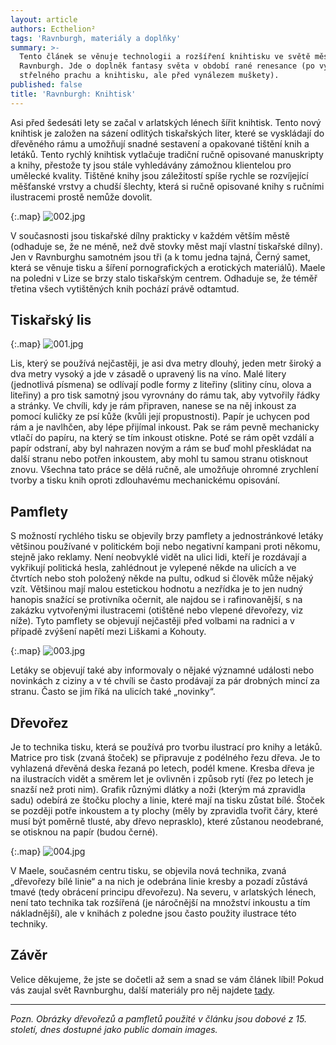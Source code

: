 ```yaml
---
layout: article
authors: Ecthelion²
tags: 'Ravnburgh, materiály a doplňky'
summary: >-
  Tento článek se věnuje technologii a rozšíření knihtisku ve světě města
  Ravnburgh. Jde o doplněk fantasy světa v období rané renesance (po vynálezu
  střelného prachu a knihtisku, ale před vynálezem muškety).
published: false
title: 'Ravnburgh: Knihtisk'
---
```

Asi před šedesáti lety se začal v arlatských lénech šířit knihtisk. Tento nový knihtisk je založen na sázení odlitých tiskařských liter, které se vyskládají do dřevěného rámu a umožňují snadné sestavení a opakované tištění knih a letáků. Tento rychlý knihtisk vytlačuje tradiční ručně opisované manuskripty a knihy, přestože ty jsou stále vyhledávány zámožnou klientelou pro umělecké kvality. Tištěné knihy jsou záležitostí spíše rychle se rozvíjející měšťanské vrstvy a chudší šlechty, která si ručně opisované knihy s ručními ilustracemi prostě nemůže dovolit.

{:.map}
![002.jpg]({{site.baseurl}}/87/002.jpg)

V současnosti jsou tiskařské dílny prakticky v každém větším městě (odhaduje se, že ne méně, než dvě stovky měst mají vlastní tiskařské dílny). Jen v Ravnburghu samotném jsou tři (a k tomu jedna tajná, Černý samet, která se věnuje tisku a šíření pornografických a erotických materiálů). Maele na poledni v Lize se brzy stalo tiskařským centrem. Odhaduje se, že téměř třetina všech vytištěných knih pochází právě odtamtud. 

## Tiskařský lis 

{:.map}
![001.jpg]({{site.baseurl}}/87/001.jpg)

Lis, který se používá nejčastěji, je asi dva metry dlouhý, jeden metr široký a dva metry vysoký a jde v zásadě o upravený lis na víno. Malé litery (jednotlivá písmena) se odlívají podle formy z liteřiny (slitiny cínu, olova a liteřiny) a pro tisk samotný jsou vyrovnány do rámu tak, aby vytvořily řádky a stránky. Ve chvíli, kdy je rám připraven, nanese se na něj inkoust za pomocí kuličky ze psí kůže (kvůli její propustnosti). Papír je uchycen pod rám a je navlhčen, aby lépe přijímal inkoust. Pak se rám pevně mechanicky vtlačí do papíru, na který se tím inkoust otiskne. Poté se rám opět vzdálí a papír odstraní, aby byl nahrazen novým a rám se buď mohl přeskládat na další stranu nebo potřen inkoustem, aby mohl tu samou stranu otisknout znovu. Všechna tato práce se dělá ručně, ale umožňuje ohromné zrychlení tvorby a tisku knih oproti zdlouhavému mechanickému opisování. 

## Pamflety 

S možností rychlého tisku se objevily brzy pamflety a jednostránkové letáky většinou používané v politickém boji nebo negativní kampani proti někomu, stejně jako reklamy. Není neobvyklé vidět na ulici lidi, kteří je rozdávají a vykřikují politická hesla, zahlédnout je vylepené někde na ulicích a ve čtvrtích nebo stoh položený někde na pultu, odkud si člověk může nějaký vzít. Většinou mají malou estetickou hodnotu a nezřídka je to jen nudný hanopis snažící se protivníka očernit, ale najdou se i rafinovanější, s na zakázku vytvořenými ilustracemi (otištěné nebo vlepené dřevořezy, viz níže). Tyto pamflety se objevují nejčastěji před volbami na radnici a v případě zvýšení napětí mezi Liškami a Kohouty. 

{:.map}
![003.jpg]({{site.baseurl}}/87/003.jpg)

Letáky se objevují také aby informovaly o nějaké významné události nebo novinkách z ciziny a v té chvíli se často prodávají za pár drobných mincí za stranu. Často se jim říká na ulicích také „novinky“. 

## Dřevořez 

Je to technika tisku, která se používá pro tvorbu ilustrací pro knihy a letáků. Matrice pro tisk (zvaná štoček) se připravuje z podélného řezu dřeva. Je to vyhlazená dřevěná deska řezaná po letech, podél kmene. Kresba dřeva je na ilustracích vidět a směrem let je ovlivněn i způsob rytí (řez po letech je snazší než proti nim). Grafik různými dlátky a noži (kterým má zpravidla sadu) odebírá ze štočku plochy a linie, které mají na tisku zůstat bílé. Štoček se později potře inkoustem a ty plochy (měly by zpravidla tvořit čáry, které musí být poměrně tlusté, aby dřevo neprasklo), které zůstanou neodebrané, se otisknou na papír (budou černé). 

{:.map}
![004.jpg]({{site.baseurl}}/87/004.jpg)

V Maele, současném centru tisku, se objevila nová technika, zvaná „dřevořezy bílé linie“ a na nich je odebrána linie kresby a pozadí zůstává tmavé (tedy obrácení principu dřevořezu). Na severu, v arlatských lénech, není tato technika tak rozšířená (je náročnější na množství inkoustu a tím nákladnější), ale v knihách z poledne jsou často použity ilustrace této techniky. 

## Závěr 

Velice děkujeme, že jste se dočetli až sem a snad se vám článek líbil! Pokud vás zaujal svět Ravnburghu, další materiály pro něj najdete [tady](https://rpgforum.cz/forum/viewtopic.php?t=15608).

***

_Pozn. Obrázky dřevořezů a pamfletů použité v článku jsou dobové z 15\. století, dnes dostupné jako public domain images._
